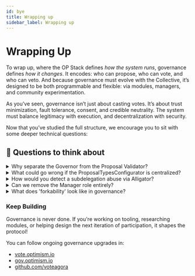 ```yaml
---
id: bye
title: Wrapping up
sidebar_label: Wrapping up
---
```


# Wrapping Up

To wrap up, where the OP Stack defines *how the system runs*, governance defines *how it changes*. It encodes: who can propose, who can vote, and who can veto. And because governance must evolve with the Collective, it’s designed to be both programmable and flexible: via modules, managers, and community experimentation.

As you’ve seen, governance isn’t just about casting votes. It’s about trust minimization, fault tolerance, consent, and credible neutrality. The system must balance legitimacy with execution, and decentralization with security.

Now that you’ve studied the full structure, we encourage you to sit with some deeper technical questions:

## 🧠 Questions to think about

<details>
<summary>Why separate the Governor from the Proposal Validator?</summary>

The Validator acts as a permissioned gatekeeper, enforcing off-chain rules (like delegate approval) in an on-chain format. It allows us to evolve the proposal logic independently from the core voting and execution engine. What trade-offs are we making in doing so?
</details>

<details>
<summary>What could go wrong if the ProposalTypesConfigurator is centralized?</summary>

Since quorum and approval thresholds depend on proposal type IDs, a compromised Configurator could lower requirements to push malicious proposals through. How would you design a decentralized alternative?
</details>

<details>
<summary>How would you detect a subdelegation abuse via Alligator?</summary>

If voting power is subdelegated to multiple downstream voters, how do we ensure no over-delegation occurs? What data structures or interfaces would help us prevent double-spending of votes?
</details>

<details>
<summary>Can we remove the Manager role entirely?</summary>

What would need to change in the system to remove the Manager's power to submit proposals, configure thresholds, or change voting deadlines? Could this be replaced with a DAO-controlled policy engine?
</details>

<details>
<summary>What does 'forkability' look like in governance?</summary>

If a delegate or group of citizens disagrees with the direction of governance, can they fork the system? What technical mechanisms or social affordances (e.g. reproducible config, open contracts) enable this?
</details>

### Keep Building

Governance is never done. If you're working on tooling, researching modules, or helping design the next iteration of participation, it shapes the protocol!

You can follow ongoing governance upgrades in:
- [vote.optimism.io](https://vote.optimism.io/)
- [gov.optimism.io](https://gov.optimism.io/)
- [github.com/voteagora](https://github.com/voteagora)